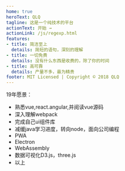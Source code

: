 ```yaml
---
home: true
heroText: QLQ
tagline: 这是一个纯技术的平台
actionText: 开始 →
actionLink: /js/regexp.html
features:
- title: 简洁至上
  details: 简短的语句，深刻的理解
- title: 一切免费
  details: 没有什么东西是收费的，除了你的时间
- title: 高可靠
  details: 产量不多，最为精贵
footer: MIT Licensed | Copyright © 2018 QLQ
---
```



19年愿景：

- 熟悉vue,react.angular,并阅读vue源码
- 深入理解webpack
- 完成自己ui组件库
- 减缓java学习进度，转向node，面向公司编程
- PWA
- Electron
- WebAssembly
- 数据可视化D3.js，three.js
- 以上 
